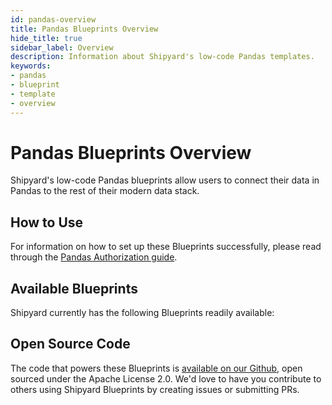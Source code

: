 ```yaml
---
id: pandas-overview
title: Pandas Blueprints Overview
hide_title: true
sidebar_label: Overview
description: Information about Shipyard's low-code Pandas templates.
keywords:
- pandas
- blueprint
- template
- overview
---
```


# Pandas Blueprints Overview

Shipyard's low-code Pandas blueprints allow users to connect their data in Pandas to the rest of their modern data stack.

## How to Use
For information on how to set up these Blueprints successfully, please read through the [Pandas Authorization guide](pandas-authorization.md).

## Available Blueprints
Shipyard currently has the following Blueprints readily available: 

## Open Source Code
The code that powers these Blueprints is [available on our Github](None), open sourced under the Apache License 2.0. We'd love to have you contribute to others using Shipyard Blueprints by creating issues or submitting PRs.
